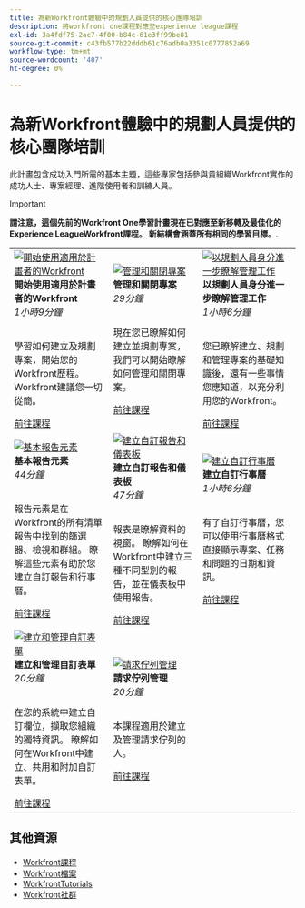 ```yaml
---
title: 為新Workfront體驗中的規劃人員提供的核心團隊培訓
description: 將workfront one課程對應至experience league課程
exl-id: 3a4fdf75-2ac7-4f00-b84c-61e3ff99be81
source-git-commit: c43fb577b22dddb61c76adb0a3351c0777852a69
workflow-type: tm+mt
source-wordcount: '407'
ht-degree: 0%

---
```


# 為新Workfront體驗中的規劃人員提供的核心團隊培訓

此計畫包含成功入門所需的基本主題，這些專家包括參與貴組織Workfront實作的成功人士、專案經理、進階使用者和訓練人員。

>[!IMPORTANT]
>
>**請注意，這個先前的Workfront One學習計畫現在已對應至新移轉及最佳化的Experience LeagueWorkfront課程。  新結構會涵蓋所有相同的學習目標。**.

<table>
  <tr>
   <td>
      <a href="https://experienceleague.adobe.com/?recommended=Workfront-U-1-2022.1.planners">
      <img alt="開始使用適用於計畫者的Workfront" src="https://cdn.experienceleague.adobe.com/thumb/get-started-with-workfront-for-planners.png"/>
      </a>
      <div>
         <strong>開始使用適用於計畫者的Workfront</strong></a>         
         <br/><em>1小時9分鐘</em>
      </div>
      <p>
        <br/>
         學習如何建立及規劃專案，開始您的Workfront歷程。 Workfront建議您一切從簡。
      </p>
      <a  rel="noreferrer" target="_blank" href="https://experienceleague.adobe.com/?recommended=Workfront-U-1-2022.1.planners" class="spectrum-Button spectrum-Button--primary spectrum-Button--sizeM">
      <span class="spectrum-Button-label has-no-wrap has-text-weight-bold">前往課程</span>
      </a>
   </td>   
   <td>
      <a href="https://experienceleague.adobe.com/?recommended=Workfront-U-1-2022.2.planners">
      <img alt="管理和關閉專案" src="https://cdn.experienceleague.adobe.com/thumb/manage-and-close-a-project.png"/>
      </a>
      <div>
         <strong>管理和關閉專案</strong></a>         
         <br/><em>29分鐘</em>
      </div>
      <p>
        <br/>
         現在您已瞭解如何建立並規劃專案，我們可以開始瞭解如何管理和關閉專案。
      </p>
      <a  rel="noreferrer" target="_blank" href="https://experienceleague.adobe.com/?recommended=Workfront-U-1-2022.2.planners" class="spectrum-Button spectrum-Button--primary spectrum-Button--sizeM">
      <span class="spectrum-Button-label has-no-wrap has-text-weight-bold">前往課程</span>
      </a>
   </td>
    <td>
      <a href="https://experienceleague.adobe.com/?recommended=Workfront-U-1-2022.3.planners">
      <img alt="以規劃人員身分進一步瞭解管理工作" src="https://cdn.experienceleague.adobe.com/thumb/create-a-custom-calendar.png"/>
      </a>
      <div>
         <strong>以規劃人員身分進一步瞭解管理工作</strong></a>         
         <br/><em>1小時6分鐘</em>
      </div>
      <p>
        <br/>
         您已瞭解建立、規劃和管理專案的基礎知識後，還有一些事情您應知道，以充分利用您的Workfront。
      </p>
      <a  rel="noreferrer" target="_blank" href="https://experienceleague.adobe.com/?recommended=Workfront-U-1-2022.3.planners" class="spectrum-Button spectrum-Button--primary spectrum-Button--sizeM">
      <span class="spectrum-Button-label has-no-wrap has-text-weight-bold">前往課程</span>
      </a>
   </td>
  </tr>
  <tr>
   <td>
      <a href="https://experienceleague.adobe.com/?recommended=Workfront-U-1-2022.1.reporting">
      <img alt="基本報告元素" src="https://cdn.experienceleague.adobe.com/thumb/basic-reporting-elements.png"/>
      </a>
      <div>
         <strong>基本報告元素</strong></a>         
         <br/><em>44分鐘</em>
      </div>
      <p>
        <br/>
         報告元素是在Workfront的所有清單報告中找到的篩選器、檢視和群組。 瞭解這些元素有助於您建立自訂報告和行事曆。
      </p>
      <a  rel="noreferrer" target="_blank" href="https://experienceleague.adobe.com/?recommended=Workfront-U-1-2022.1.reporting" class="spectrum-Button spectrum-Button--primary spectrum-Button--sizeM">
      <span class="spectrum-Button-label has-no-wrap has-text-weight-bold">前往課程</span>
      </a>
   </td>   
   <td>
      <a href="https://experienceleague.adobe.com/?recommended=Workfront-U-1-2022.3.reporting">
      <img alt="建立自訂報告和儀表板" src="https://cdn.experienceleague.adobe.com/thumb/basic-reporting-elements.png"/>
      </a>
      <div>
         <strong>建立自訂報告和儀表板</strong></a>         
         <br/><em>47分鐘</em>
      </div>
      <p>
        <br/>
         報表是瞭解資料的視窗。 瞭解如何在Workfront中建立三種不同型別的報告，並在儀表板中使用報告。
      </p>
      <a  rel="noreferrer" target="_blank" href="https://experienceleague.adobe.com/?recommended=Workfront-U-1-2022.3.reporting" class="spectrum-Button spectrum-Button--primary spectrum-Button--sizeM">
      <span class="spectrum-Button-label has-no-wrap has-text-weight-bold">前往課程</span>
      </a>
   </td>
    <td>
      <a href="https://experienceleague.adobe.com/?recommended=Workfront-U-1-2022.4.reporting">
      <img alt="建立自訂行事曆" src="https://cdn.experienceleague.adobe.com/thumb/create-a-custom-calendar.png"/>
      </a>
      <div>
         <strong>建立自訂行事曆</strong></a>         
         <br/><em>1小時6分鐘</em>
      </div>
      <p>
        <br/>
         有了自訂行事曆，您可以使用行事曆格式直接顯示專案、任務和問題的日期和資訊。
      </p>
      <a  rel="noreferrer" target="_blank" href="https://experienceleague.adobe.com/?recommended=Workfront-U-1-2022.4.reporting" class="spectrum-Button spectrum-Button--primary spectrum-Button--sizeM">
      <span class="spectrum-Button-label has-no-wrap has-text-weight-bold">前往課程</span>
      </a>
   </td>
  </tr>
  <tr>
   <td>
      <a href="https://experienceleague.adobe.com/?recommended=Workfront-A-1-2022.1.customforms">
      <img alt="建立和管理自訂表單" src="https://cdn.experienceleague.adobe.com/thumb/create-and-manage-custom-forms.png"/>
      </a>
      <div>
         <strong>建立和管理自訂表單</strong></a>         
         <br/><em>20分鐘</em>
      </div>
      <p>
        <br/>
        在您的系統中建立自訂欄位，擷取您組織的獨特資訊。 瞭解如何在Workfront中建立、共用和附加自訂表單。
      </p>
      <a  rel="noreferrer" target="_blank" href="https://experienceleague.adobe.com/?recommended=Workfront-A-1-2022.1.customforms" class="spectrum-Button spectrum-Button--primary spectrum-Button--sizeM">
      <span class="spectrum-Button-label has-no-wrap has-text-weight-bold">前往課程</span>
      </a>
   </td>   
   <td>
      <a href="https://experienceleague.adobe.com/?recommended=Workfront-U-1-2022.1.request-queues">
      <img alt="請求佇列管理" src="https://cdn.experienceleague.adobe.com/thumb/request-queue-management.png"/>
      </a>
      <div>
         <strong>請求佇列管理</strong></a>         
         <br/><em>20分鐘</em>
      </div>
      <p>
        <br/>
         本課程適用於建立及管理請求佇列的人。
      </p>
      <a  rel="noreferrer" target="_blank" href="https://experienceleague.adobe.com/?recommended=Workfront-U-1-2022.1.request-queues" class="spectrum-Button spectrum-Button--primary spectrum-Button--sizeM">
      <span class="spectrum-Button-label has-no-wrap has-text-weight-bold">前往課程</span>
      </a>
   </td>
  </tr>     
</table>

## 其他資源

* [Workfront課程](https://experienceleague.adobe.com/?lang=en&amp;Solution=Workfront#courses)
* [Workfront檔案](https://experienceleague.adobe.com/docs/workfront.html)
* [WorkfrontTutorials](https://experienceleague.adobe.com/docs/workfront-learn/tutorials-workfront/home.html)
* [Workfront社群](https://experienceleaguecommunities.adobe.com/t5/workfront/ct-p/workfront)
